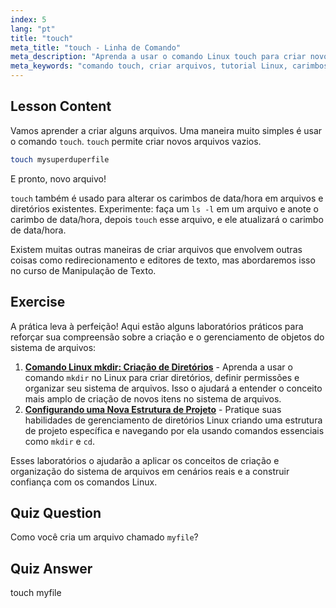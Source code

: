 ```yaml
---
index: 5
lang: "pt"
title: "touch"
meta_title: "touch - Linha de Comando"
meta_description: "Aprenda a usar o comando Linux touch para criar novos arquivos e atualizar carimbos de data/hora. Este guia para iniciantes ajuda você a entender o gerenciamento de arquivos."
meta_keywords: "comando touch, criar arquivos, tutorial Linux, carimbos de data/hora de arquivos, Linux para iniciantes, guia Linux, comandos básicos"
---
```


## Lesson Content

Vamos aprender a criar alguns arquivos. Uma maneira muito simples é usar o comando `touch`. `touch` permite criar novos arquivos vazios.

```bash
touch mysuperduperfile
```

E pronto, novo arquivo!

`touch` também é usado para alterar os carimbos de data/hora em arquivos e diretórios existentes. Experimente: faça um `ls -l` em um arquivo e anote o carimbo de data/hora, depois `touch` esse arquivo, e ele atualizará o carimbo de data/hora.

Existem muitas outras maneiras de criar arquivos que envolvem outras coisas como redirecionamento e editores de texto, mas abordaremos isso no curso de Manipulação de Texto.

## Exercise

A prática leva à perfeição! Aqui estão alguns laboratórios práticos para reforçar sua compreensão sobre a criação e o gerenciamento de objetos do sistema de arquivos:

1. **[Comando Linux mkdir: Criação de Diretórios](https://labex.io/pt/labs/linux-linux-mkdir-command-directory-creating-209739)** - Aprenda a usar o comando `mkdir` no Linux para criar diretórios, definir permissões e organizar seu sistema de arquivos. Isso o ajudará a entender o conceito mais amplo de criação de novos itens no sistema de arquivos.
2. **[Configurando uma Nova Estrutura de Projeto](https://labex.io/pt/labs/linux-setting-up-a-new-project-structure-387859)** - Pratique suas habilidades de gerenciamento de diretórios Linux criando uma estrutura de projeto específica e navegando por ela usando comandos essenciais como `mkdir` e `cd`.

Esses laboratórios o ajudarão a aplicar os conceitos de criação e organização do sistema de arquivos em cenários reais e a construir confiança com os comandos Linux.

## Quiz Question

Como você cria um arquivo chamado `myfile`?

## Quiz Answer

touch myfile
